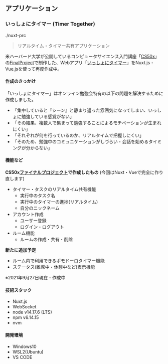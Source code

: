 ## アプリケーション
### いっしょにタイマー (Timer Together)
./nuxt-prc
> リアルタイム・タイマー共有アプリケーション

米ハーバード大学が公開しているコンピュータサイエンス入門講座「[CS50x](https://cs50.jp/)」の[FinalProject](https://cs50.jp/x/2021/final-project/)で制作した、Webアプリ「[いっしょにタイマー](https://youtu.be/CxgfTfbmOSY)」をNuxt.js・Vue.jsを使って再度作成中。

#### 作成のきっかけ
「いっしょにタイマー」はオンライン勉強会特有の以下の問題を解決するために作成しました。
- 「集中していると『シーン』と静まり返った雰囲気になってしまい、いっしょに勉強している感覚がない」
- 「その結果、複数人で集まって勉強することによるモチベーションが生まれにくい」
- 「それぞれが何を行っているのか、リアルタイムで把握しにくい」
- 「そのため、勉強中のコミュニケーションがしづらい・会話を始めるタイミングが分からない」

#### 機能など
**CS50x[ファイナルプロジェクト](https://youtu.be/CxgfTfbmOSY)で作成したもの**
(今回はNuxt・Vueで完全に作り直します)
- タイマー・タスクのリアルタイム共有機能
  - 実行中のタスク名
  - 実行中のタイマーの進捗(リアルタイム)
  - 自分のニックネーム
- アカウント作成
  - ユーザー登録
  - ログイン・ログアウト
- ルーム機能
  - ルームの作成・共有・削除

**新たに追加予定**
- ルーム内で利用できるポモドーロタイマー機能
- ステータス(離席中・休憩中など)表示機能

※2021年9月27日現在・作成中

#### 技術スタック
- Nuxt.js
- WebSocket
- node v14.17.6 (LTS)
- npm v6.14.15
- nvm

#### 開発環境
- Windows10
- WSL2(Ubuntu)
- VS CODE
